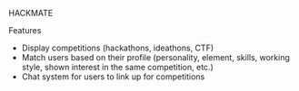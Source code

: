 HACKMATE

Features
- Display competitions (hackathons, ideathons, CTF)
- Match users based on their profile (personality, element, skills, working style, shown interest in the same competition, etc.)
- Chat system for users to link up for competitions
